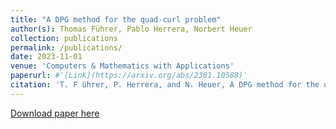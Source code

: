 ```yaml
---
title: "A DPG method for the quad-curl problem"
author(s): Thomas Führer, Pablo Herrera, Norbert Heuer
collection: publications
permalink: /publications/
date: 2023-11-01
venue: 'Computers & Mathematics with Applications'
paperurl: #'[Link](https://arxiv.org/abs/2301.10588)'
citation: 'T. F ̈uhrer, P. Herrera, and N. Heuer, A DPG method for the quad-curl problem, Comput. Math. Appl., 142 (2023), pp. 221-238'
---
```

[Download paper here](https://doi.org/10.1016/j.camwa.2023.09.026)

